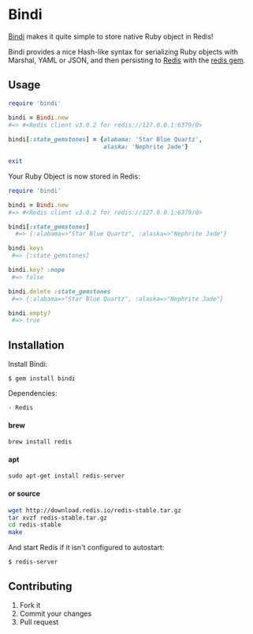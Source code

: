 # Bindi
[Bindi](https://github.com/havenwood/bindi#readme) makes it quite simple to store native Ruby object in Redis!

Bindi provides a nice Hash-like syntax for serializing Ruby objects with Marshal, YAML or JSON, and then persisting to [Redis](http://redis.io/) with the [redis gem](https://github.com/redis/redis-rb#readme).

## Usage
```ruby
require 'bindi'

bindi = Bindi.new
#=> #<Redis client v3.0.2 for redis://127.0.0.1:6379/0>
 
bindi[:state_gemstones] = {alabama: 'Star Blue Quartz',
                           alaska: 'Nephrite Jade'}

exit
```

Your Ruby Object is now stored in Redis:
```ruby
require 'bindi'

bindi = Bindi.new
#=> #<Redis client v3.0.2 for redis://127.0.0.1:6379/0>

bindi[:state_gemstones]
  #=> {:alabama=>"Star Blue Quartz", :alaska=>"Nephrite Jade"}
```

```ruby
bindi.keys
 #=> [:state_gemstones]

bindi.key? :nope
 #=> false

bindi.delete :state_gemstones
 #=> {:alabama=>"Star Blue Quartz", :alaska=>"Nephrite Jade"}

bindi.empty?
 #=> true
```

## Installation

Install Bindi:

    $ gem install bindi

Dependencies:

    - Redis

#### brew

`brew install redis`

#### apt

`sudo apt-get install redis-server`

#### or source

```bash
wget http://download.redis.io/redis-stable.tar.gz
tar xvzf redis-stable.tar.gz
cd redis-stable
make
```

And start Redis if it isn't configured to autostart:

    $ redis-server

## Contributing
1. Fork it
2. Commit your changes
3. Pull request
